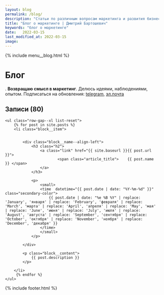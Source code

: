 ```yaml
---
layout: blog
permalink: /blog/
description: "Статьи по различным вопросам маркетинга и развития бизнеса. Делюсь идеями, наблюдениями, опытом." 
title: "Блог о маркетинге | Дмитрий Бартошевич"
keywords: "блог о маркетинге"
date:   2022-03-15
last_modified_at: 2022-03-15
image:
---
```



<div class="body__container">
  
  {% include menu__blog.html %}

<main class="section__content row-gap--l">
       


<div class="intro max-width-text"><h1 class="inline bold">Блог</h1>. <strong>Возвращаю смысл в&nbsp;маркетинг</strong>. Делюсь идеями, наблюдениями, опытом. Подписаться на&nbsp;обновления: <a class="link" href="https://t.me/+OuzxNOZg-g44ZjYy">telegram</a>, <a class="link" href="https://eepurl.com/cmkKcz">эл.почта</a> </div>

	

<div class="full-bleed row-gap--l" id="all-posts">
    <h2 class="h2 bold">Записи (80) </h2>
  
	<ul class="row-gap--xl list-reset">
		{% for post in site.posts %}
		<li class="block__item">


            <div class="block__name--align-left">
                <h3 class="h2">
                    <a class="link" href="{{ site.baseurl }}{{ post.url }}">							
                            <span class="article_title">	{{ post.name }} </span> 
                    </a>
                </h3>

                <p>
                    <small>
                    <time  datetime="{{ post.date | date: "%Y-%m-%d" }}" class="secondary-color"> 						
                        {{ post.date | date: "%e %B %Y" | replace: 'January', 'января' | replace: 'February', 'февраля' | replace: 'March', 'марта' | replace: 'April', 'апреля' | replace: 'May', 'мая' | replace: 'June', 'июня' | replace: 'July', 'июля' | replace: 'August', 'августа' | replace: 'September', 'сентября' | replace: 'October', 'октября' | replace: 'November', 'ноября' | replace: 'December', 'декабря' }}				
                    </time> 
                    </small>
                </p>
            
            </div>
                       
            <p class="block__content">
                {{ post.description }}
            </p>
				
		</li>
		 {% endfor %}
	</ul>
 </div>

</main>

{% include footer.html %}
</div>




